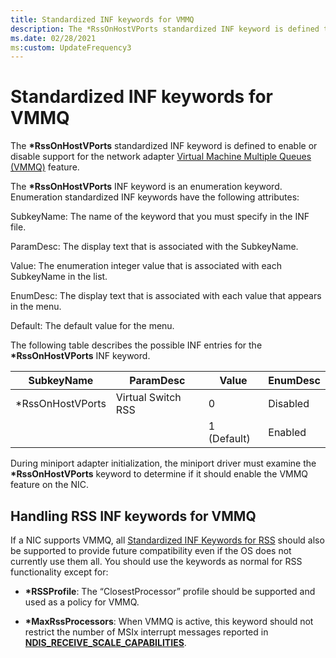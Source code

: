```yaml
---
title: Standardized INF keywords for VMMQ
description: The *RssOnHostVPorts standardized INF keyword is defined to enable or disable support for VMMQ.
ms.date: 02/28/2021
ms:custom: UpdateFrequency3
---
```


# Standardized INF keywords for VMMQ

The **\*RssOnHostVPorts** standardized INF keyword is defined to enable or disable support for the network adapter [Virtual Machine Multiple Queues (VMMQ)](overview-of-virtual-machine-multiple-queues.md) feature.

The **\*RssOnHostVPorts** INF keyword is an enumeration keyword. Enumeration standardized INF keywords have the following attributes:

SubkeyName: The name of the keyword that you must specify in the INF file.

ParamDesc: The display text that is associated with the SubkeyName. 

Value: The enumeration integer value that is associated with each SubkeyName in the list. 

EnumDesc: The display text that is associated with each value that appears in the menu.

Default: The default value for the menu.

The following table describes the possible INF entries for the **\*RssOnHostVPorts** INF keyword.

| SubkeyName       | ParamDesc          | Value       | EnumDesc |
|-------------------|--------------------|-------------|----------|
| \*RssOnHostVPorts | Virtual Switch RSS | 0  | Disabled |
|                   |                    | 1 (Default)          | Enabled  |

During miniport adapter initialization, the miniport driver must examine the **\*RssOnHostVPorts** keyword to determine if it should enable the VMMQ feature on the NIC.

## Handling RSS INF keywords for VMMQ

If a NIC supports VMMQ, all [Standardized INF Keywords for RSS](standardized-inf-keywords-for-rss.md) should also be supported to provide future compatibility even if the OS does not currently use them all.
You should use the keywords as normal for RSS functionality except for:

-   **\*RSSProfile**: The “ClosestProcessor” profile should be supported and used as a policy for VMMQ.

-   **\*MaxRssProcessors**: When VMMQ is active, this keyword should not restrict the number of MSIx interrupt messages reported in [**NDIS\_RECEIVE\_SCALE\_CAPABILITIES**](/windows-hardware/drivers/ddi/ntddndis/ns-ntddndis-_ndis_receive_scale_capabilities).
